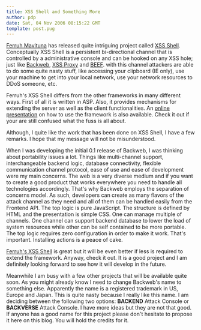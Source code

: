 ```yaml
---
title: XSS Shell and Something More
author: pdp
date: Sat, 04 Nov 2006 08:15:22 GMT
template: post.pug
---
```


[Ferruh Mavituna](http://ferruh.mavituna.com/) has released quite intriguing project called [XSS Shell](http://ferruh.mavituna.com/article/?1338). Conceptually XSS Shell is a persistent bi-directional channel that is controlled by a administrative console and can be hooked on any XSS hole; just like [Backweb](http://www.gnucitizen.org/backweb), [XSS Proxy](http://xss-proxy.sourceforge.net/) and [BEEF](http://www.bindshell.net/tools/beef). with this channel attackers are able to do some quite nasty stuff, like accessing your clipboard (IE only), use your machine to get into your local network, use your network resources to DDoS someone, etc.

Ferruh's XSS Shell differs from the other frameworks in many different ways. First of all it is written in ASP. Also, it provides mechanisms for extending the server as well as the client functionalities. An [online presentation](http://ferruh.mavituna.com/xssshell/demo/) on how to use the framework is also available. Check it out if your are still confused what the fuss is all about.

Although, I quite like the work that has been done on XSS Shell, I have a few remarks. I hope that my message will not be misunderstood.

When I was developing the initial 0.1 release of Backweb, I was thinking about portability issues a lot. Things like multi-channel support, interchangeable backend logic, database connectivity, flexible communication channel protocol, ease of use and ease of development were my main concerns. The web is a very diverse medium and if you want to create a good product that works everywhere you need to handle all technologies accordingly. That's why Backweb employs the separation of concerns model. As such, developers can create as many flavors of the attack channel as they need and all of them can be handled easily from the Frontend API. The top logic is pure JavaScript. The structure is defined by HTML and the presentation is simple CSS. One can manage multiple of channels. One channel can support backend database to lower the load of system resources while other can be self contained to be more portable. The top logic requires zero configuration in order to make it work. That's important. Installing actions is a peace of cake.

[Ferruh's XSS Shell](http://ferruh.mavituna.com/article/?1338) is great but it will be even better if less is required to extend the framework. Anyway, check it out. It is a good project and I am definitely looking forward to see how it will develop in the future.

Meanwhile I am busy with a few other projects that will be available quite soon. As you might already know I need to change Backweb's name to something else. Apparently the name is a registered trademark in US, Europe and Japan. This is quite nasty because I really like this name. I am deciding between the following two options: **BACKEND** Attack Console or **BACKVERSE** Attack Console. I have more ideas but they are not that good. If anyone has a good name for this project please don't hesitate to propose it here on this blog. You will hold the credits for it.
